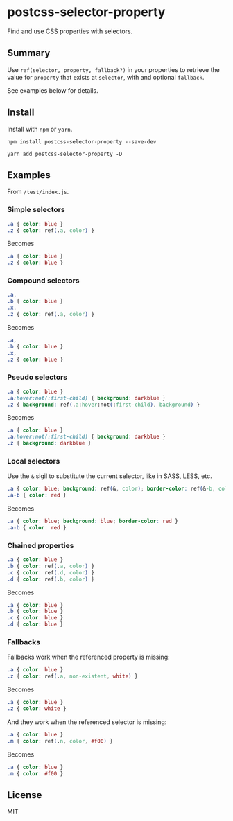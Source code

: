# postcss-selector-property

Find and use CSS properties with selectors.

## Summary

Use `ref(selector, property, fallback?)` in your properties
to retrieve the value for `property` that exists at `selector`, with
and optional `fallback`.

See examples below for details.

## Install

Install with `npm` or `yarn`.

```shell
npm install postcss-selector-property --save-dev
```

```shell
yarn add postcss-selector-property -D
```

## Examples

From `/test/index.js`.

### Simple selectors

```css
.a { color: blue }
.z { color: ref(.a, color) }
```

Becomes

```css
.a { color: blue }
.z { color: blue }
```

### Compound selectors

```css
.a,
.b { color: blue }
.x,
.z { color: ref(.a, color) }
```

Becomes

```css
.a,
.b { color: blue }
.x,
.z { color: blue }
```

### Pseudo selectors

```css
.a { color: blue }
.a:hover:not(:first-child) { background: darkblue }
.z { background: ref(.a:hover:not(:first-child), background) }
```

Becomes

```css
.a { color: blue }
.a:hover:not(:first-child) { background: darkblue }
.z { background: darkblue }
```

### Local selectors

Use the `&` sigil to substitute the current selector, like in SASS, LESS, etc.

```css
.a { color: blue; background: ref(&, color); border-color: ref(&-b, color) }
.a-b { color: red }
```

Becomes

```css
.a { color: blue; background: blue; border-color: red }
.a-b { color: red }
```

### Chained properties

```css
.a { color: blue }
.b { color: ref(.a, color) }
.c { color: ref(.d, color) }
.d { color: ref(.b, color) }
```

Becomes

```css
.a { color: blue }
.b { color: blue }
.c { color: blue }
.d { color: blue }
```

### Fallbacks

Fallbacks work when the referenced property is missing:

```css
.a { color: blue }
.z { color: ref(.a, non-existent, white) }
```

Becomes

```css
.a { color: blue }
.z { color: white }
```

And they work when the referenced selector is missing:

```css
.a { color: blue }
.m { color: ref(.n, color, #f00) }
```

Becomes

```css
.a { color: blue }
.m { color: #f00 }
```

## License

MIT
